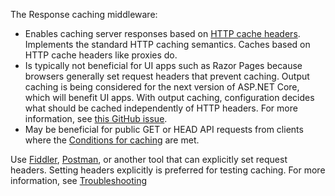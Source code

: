 ---
---
The Response caching middleware:

* Enables caching server responses based on [HTTP cache headers](https://developer.mozilla.org/docs/Web/HTTP/Headers/Cache-Control). Implements the standard HTTP caching semantics. Caches based on HTTP cache headers like proxies do.
* Is typically not beneficial for UI apps such as Razor Pages because browsers generally set request headers that prevent caching. Output caching is being considered for the next version of ASP.NET Core, which will benefit UI apps. With output caching, configuration decides what should be cached independently of HTTP headers. For more information, see [this GitHub issue](https://github.com/dotnet/aspnetcore/issues/27387).
* May be beneficial for public GET or HEAD API requests from clients where the [Conditions for caching](xref:performance/caching/middleware#cfc) are met.

Use [Fiddler](https://www.telerik.com/fiddler), [Postman](https://www.getpostman.com/), or another tool that can explicitly set request headers. Setting headers explicitly is preferred for testing caching. For more information, see [Troubleshooting](xref:performance/caching/middleware#troubleshooting)